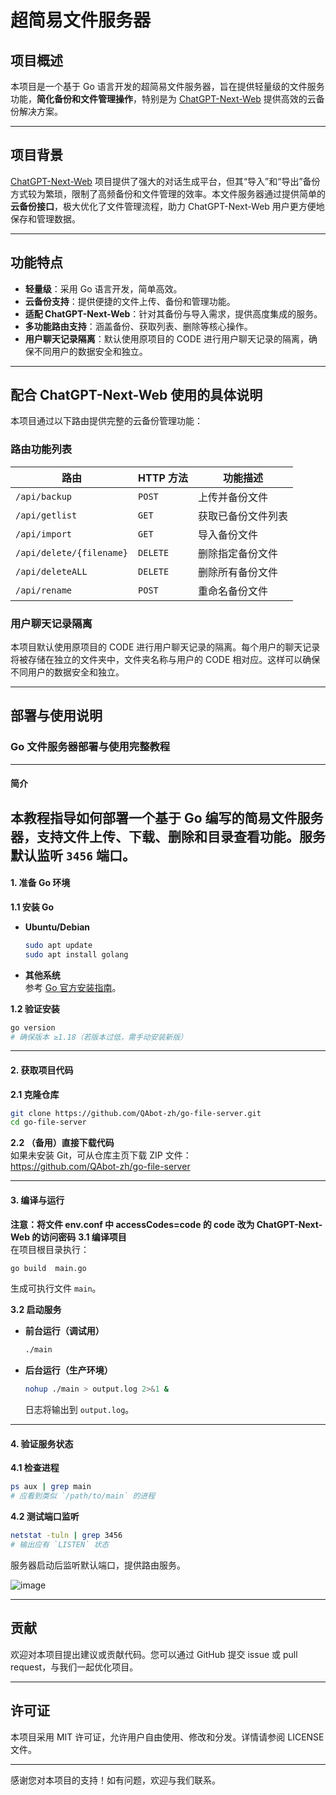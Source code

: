 # 超简易文件服务器

## 项目概述

本项目是一个基于 Go 语言开发的超简易文件服务器，旨在提供轻量级的文件服务功能，**简化备份和文件管理操作**，特别是为 [ChatGPT-Next-Web](https://github.com/QAbot-zh/ChatGPT-Next-Web) 提供高效的云备份解决方案。

---

## 项目背景

[ChatGPT-Next-Web](https://github.com/QAbot-zh/ChatGPT-Next-Web) 项目提供了强大的对话生成平台，但其“导入”和“导出”备份方式较为繁琐，限制了高频备份和文件管理的效率。本文件服务器通过提供简单的 **云备份接口**，极大优化了文件管理流程，助力 ChatGPT-Next-Web 用户更方便地保存和管理数据。

---

## 功能特点

- **轻量级**：采用 Go 语言开发，简单高效。
- **云备份支持**：提供便捷的文件上传、备份和管理功能。
- **适配 ChatGPT-Next-Web**：针对其备份与导入需求，提供高度集成的服务。
- **多功能路由支持**：涵盖备份、获取列表、删除等核心操作。
- **用户聊天记录隔离**：默认使用原项目的 CODE 进行用户聊天记录的隔离，确保不同用户的数据安全和独立。

---

## 配合 ChatGPT-Next-Web 使用的具体说明

本项目通过以下路由提供完整的云备份管理功能：

### 路由功能列表

| 路由                        | HTTP 方法 | 功能描述                              |
|-----------------------------|-----------|---------------------------------------|
| `/api/backup`               | `POST`    | 上传并备份文件                        |
| `/api/getlist`              | `GET`     | 获取已备份文件列表                    |
| `/api/import`               | `GET`     | 导入备份文件                          |
| `/api/delete/{filename}`    | `DELETE`  | 删除指定备份文件                      |
| `/api/deleteALL`            | `DELETE`  | 删除所有备份文件                      |
| `/api/rename`               | `POST`    | 重命名备份文件                        |

### 用户聊天记录隔离

本项目默认使用原项目的 CODE 进行用户聊天记录的隔离。每个用户的聊天记录将被存储在独立的文件夹中，文件夹名称与用户的 CODE 相对应。这样可以确保不同用户的数据安全和独立。

---

## 部署与使用说明

### Go 文件服务器部署与使用完整教程  

---

#### **简介**  
本教程指导如何部署一个基于 Go 编写的简易文件服务器，支持文件上传、下载、删除和目录查看功能。服务默认监听 `3456` 端口。
---

#### **1. 准备 Go 环境**  
**1.1 安装 Go**  
- **Ubuntu/Debian**  
  ```bash
  sudo apt update
  sudo apt install golang
  ```  
- **其他系统**  
  参考 [Go 官方安装指南](https://golang.org/doc/install)。  

**1.2 验证安装**  
```bash
go version
# 确保版本 ≥1.18（若版本过低，需手动安装新版）
```

---

#### **2. 获取项目代码**  
**2.1 克隆仓库**  
```bash
git clone https://github.com/QAbot-zh/go-file-server.git
cd go-file-server
```  

**2.2 （备用）直接下载代码**  
如果未安装 Git，可从仓库主页下载 ZIP 文件：  
https://github.com/QAbot-zh/go-file-server  

---

#### **3. 编译与运行**  
**注意：将文件 env.conf 中 accessCodes=code 的 code 改为 ChatGPT-Next-Web 的访问密码**
**3.1 编译项目**  
在项目根目录执行：  
```bash
go build  main.go
```  
生成可执行文件 `main`。  

**3.2 启动服务**  
- **前台运行（调试用）**  
  ```bash
  ./main
  ```  
- **后台运行（生产环境）**  
  ```bash
  nohup ./main > output.log 2>&1 &
  ```  
  日志将输出到 `output.log`。  

---

#### **4. 验证服务状态**  
**4.1 检查进程**  
```bash
ps aux | grep main
# 应看到类似 `/path/to/main` 的进程
```  

**4.2 测试端口监听**  
```bash
netstat -tuln | grep 3456
# 输出应有 `LISTEN` 状态
```  

   服务器启动后监听默认端口，提供路由服务。

![image](https://github.com/user-attachments/assets/469144be-fb8b-4216-9da1-57c1a84864ad)

---

## 贡献

欢迎对本项目提出建议或贡献代码。您可以通过 GitHub 提交 issue 或 pull request，与我们一起优化项目。

---

## 许可证

本项目采用 MIT 许可证，允许用户自由使用、修改和分发。详情请参阅 LICENSE 文件。

---

感谢您对本项目的支持！如有问题，欢迎与我们联系。
